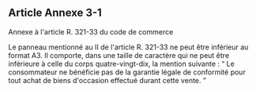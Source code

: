 ## Article Annexe 3-1

Annexe à l'article R. 321-33 du code de commerce

Le panneau mentionné au II de l'article R. 321-33 ne peut être inférieur au format A3. Il comporte, dans une taille de caractère qui ne peut être inférieure à celle du corps quatre-vingt-dix, la mention suivante : “ Le consommateur ne bénéficie pas de la garantie légale de conformité pour tout achat de biens d'occasion effectué durant cette vente. ”

